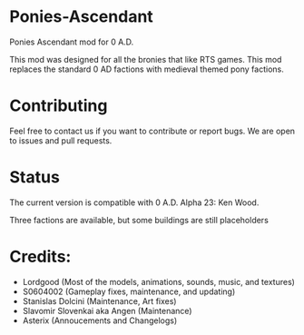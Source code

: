 Ponies-Ascendant
================

Ponies Ascendant mod for 0 A.D.

This mod was designed for all the bronies that like RTS games. This mod replaces the standard 0 AD factions with medieval themed pony factions.

# Contributing

Feel free to contact us if you want to contribute or report bugs. We are open to issues and pull requests.

# Status

The current version is compatible with 0 A.D. Alpha 23: Ken Wood.

Three factions are available, but some buildings are still placeholders

# Credits:

- Lordgood (Most of the models, animations, sounds, music, and textures)
- S0604002 (Gameplay fixes, maintenance, and updating)
- Stanislas Dolcini (Maintenance, Art fixes)
- Slavomir Slovenkai aka Angen  (Maintenance)
- Asterix (Annoucements and Changelogs)

